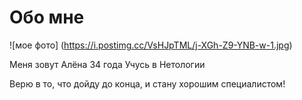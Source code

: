 # Обо мне

![мое фото] (https://i.postimg.cc/VsHJpTML/j-XGh-Z9-YNB-w-1.jpg)

Меня зовут Алёна 
34 года
Учусь в Нетологии

Верю в то, что дойду до конца, и стану хорошим специалистом!
